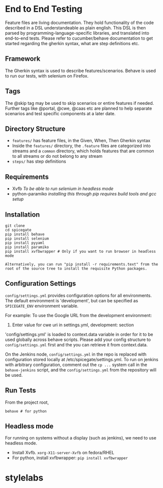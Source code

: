End to End Testing
=======

Feature files are living documentation. They hold functionality of the code described in a DSL understandeable as plain english. This DSL is then parsed by programming-language-specific libraries, and translated into end-to-end tests.
Please refer to cucumber/behave documentation to get started regarding the gherkin syntax, what are step definitions etc.

Framework
----
The Gherkin syntax is used to describe features/scenarios.
Behave is used to run our tests, with selenium on Firefox.

Tags
----
The @skip tag may be used to skip scenarios or entire features if needed.
Further tags like @portal, @cwe, @caas etc are planned to help separate scenarios and test specific components at a later date.

Directory Structure
----
- `features/` has feature files, in the Given, When, Then Gherkin syntax
- Inside the `features/` directory, the `.feature` files are categorized into streams and a `common` directory, which holds features that are common to all streams or do not belong to any stream
- `steps/` has step definitions

Requirements
---
- Xvfb _To be able to run selenium in headless mode_
- python-paramiko _installing this through pip requires build tools and gcc setup_

Installation
----
```
git clone
cd spicegate
pip install behave
pip install selenium
pip install pyyaml
pip install paramiko
pip install xvfbwrapper # Only if you want to run browser in headless mode

Alternatively, you can run "pip install -r requirements.text" from the root of the source tree to install the requisite Python packages.
```

Configuration Settings
----
`config/settings.yml` provides configuration options for all environments.
The default environment is 'development', but can be specified as `SPICEGATE_ENV` environment variable.

For example: To use the Google URL from the development environment:
1. Enter value for cwe uri in settings.yml, development: section



'config/settings.yml' is loaded to context.data variable in order for it to be used globally across behave scripts. Please add your config structure to `config/settings.yml` first and the you can retrieve it from context.data.

On the Jenkins node, `config/settings.yml` in the repo is replaced with configuration stored locally at /etc/spicegate/settings.yml. To run on jenkins with arbitrary configuration, comment out the `cp ...` system call in the `behave-jenkins` script, and the `config/settings.yml` from the repository will be used.

Run Tests
----
From the project root,

`behave # for python`

Headless mode
----
For running on systems without a display (such as jenkins), we need to use headless mode.

- Install Xvfb. `xorg-X11-server-Xvfb` on fedora/RHEL
- For python, install xvfbwrapper: `pip install xvfbwrapper`
# stylelabs
